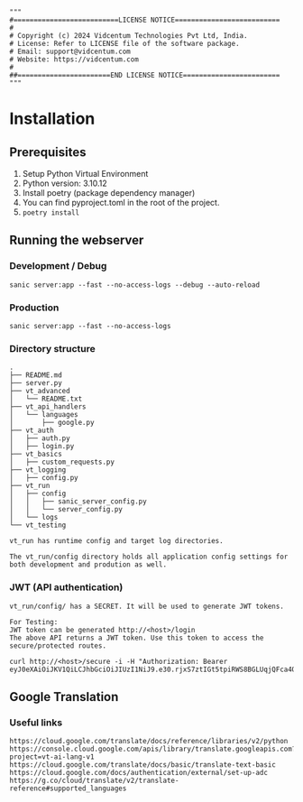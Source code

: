 ```
"""
#==========================LICENSE NOTICE==========================
#
# Copyright (c) 2024 Vidcentum Technologies Pvt Ltd, India.
# License: Refer to LICENSE file of the software package.
# Email: support@vidcentum.com
# Website: https://vidcentum.com
#
##=======================END LICENSE NOTICE========================
"""
```

# Installation

## Prerequisites

1. Setup Python Virtual Environment
2. Python version: 3.10.12
3. Install poetry (package dependency manager)
4. You can find pyproject.toml in the root of the project.
5. `poetry install`

## Running the webserver

### Development / Debug 
```
sanic server:app --fast --no-access-logs --debug --auto-reload
```

### Production
```
sanic server:app --fast --no-access-logs
```

### Directory structure

```
.
├── README.md
├── server.py
├── vt_advanced
│   └── README.txt
├── vt_api_handlers
│   └── languages
│       ├── google.py
├── vt_auth
│   ├── auth.py
│   ├── login.py
├── vt_basics
│   ├── custom_requests.py
├── vt_logging
│   ├── config.py
├── vt_run
│   ├── config
│   │   ├── sanic_server_config.py
│   │   └── server_config.py
│   └── logs
└── vt_testing    

```

```
vt_run has runtime config and target log directories.

The vt_run/config directory holds all application config settings for both development and prodution as well.
```

### JWT (API authentication)

```
vt_run/config/ has a SECRET. It will be used to generate JWT tokens.

For Testing:
JWT token can be generated http://<host>/login
The above API returns a JWT token. Use this token to access the secure/protected routes.
```

```
curl http://<host>/secure -i -H "Authorization: Bearer eyJ0eXAiOiJKV1QiLCJhbGciOiJIUzI1NiJ9.e30.rjxS7ztIGt5tpiRWS8BGLUqjQFca4QOetHcZTi061DE"
```

## Google Translation

### Useful links

```
https://cloud.google.com/translate/docs/reference/libraries/v2/python
https://console.cloud.google.com/apis/library/translate.googleapis.com?project=vt-ai-lang-v1
https://cloud.google.com/translate/docs/basic/translate-text-basic
https://cloud.google.com/docs/authentication/external/set-up-adc
https://g.co/cloud/translate/v2/translate-reference#supported_languages

```


